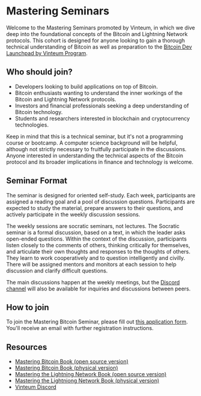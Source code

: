 # Mastering Seminars

Welcome to the Mastering Seminars promoted by Vinteum, in which we dive deep into the foundational concepts of the Bitcoin and Lightning Network protocols.
This cohort is designed for anyone looking to gain a thorough technical understanding of Bitcoin as well as preparation to the [Bitcoin Dev Launchpad by Vinteum Program](https://github.com/vinteum-bdl).

## Who should join?

- Developers looking to build applications on top of Bitcoin.
- Bitcoin enthusiasts wanting to understand the inner workings of the Bitcoin and Lightning Network protocols.
- Investors and financial professionals seeking a deep understanding of Bitcoin technology.
- Students and researchers interested in blockchain and cryptocurrency technologies.

Keep in mind that this is a technical seminar, but it's not a programming course or bootcamp.
A computer science background will be helpful, although not strictly necessary to fruitfully participate in the discussions.
Anyone interested in understanding the technical aspects of the Bitcoin protocol and its broader implications in finance and technology is welcome.

## Seminar Format

The seminar is designed for oriented self-study.
Each week, participants are assigned a reading goal and a pool of discussion questions.
Participants are expected to study the material, prepare answers to their questions, and actively participate in the weekly discussion sessions.

The weekly sessions are socratic seminars, not lectures.
The Socratic seminar is a formal discussion, based on a text, in which the leader asks open-ended questions.
Within the context of the discussion, participants listen closely to the comments of others, thinking critically for themselves, and articulate their own thoughts and responses to the thoughts of others.
They learn to work cooperatively and to question intelligently and civilly.
There will be assigned mentors and monitors at each session to help discussion and clarify difficult questions.

The main discussions happen at the weekly meetings, but the [Discord channel](https://discord.gg/N5RAvC8Zqk) will also be available for inquiries and discussions between peers.

## How to join

To join the Mastering Bitcoin Seminar, please fill out [this application form]().
You'll receive an email with further registration instructions.

## Resources

- [Mastering Bitcoin Book (open source version)](https://github.com/bitcoinbook/bitcoinbook)
- [Mastering Bitcoin Book (physical version)](https://a.co/d/4UNf4jo)
- [Mastering the Lightning Network Book (open source version)](https://github.com/lnbook/lnbook)
- [Mastering the Lightniong Network Book (physical version)](https://a.co/d/8gTqytB)
- [Vinteum Discord](https://discord.gg/N5RAvC8Zqk)
